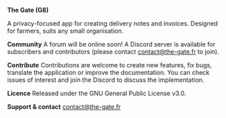 **The Gate (G8)**

A privacy-focused app for creating delivery notes and invoices. Designed for farmers, suits any small organisation.

**Community**
A forum will be online soon! A Discord server is available for subscribers and contributors (please contact contact@the-gate.fr to join).

**Contribute**
Contributions are welcome to create new features, fix bugs, translate the application or improve the documentation.
You can check issues of interest and join the Discord to discuss the implementation. 

**Licence**
Released under the GNU General Public License v3.0.

**Support & contact**
contact@the-gate.fr
